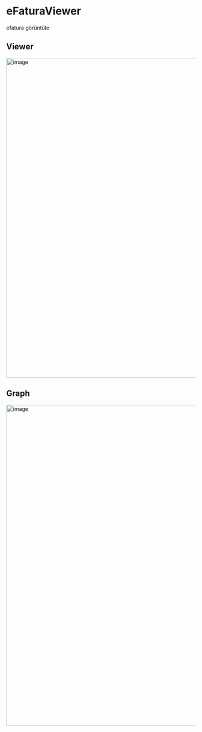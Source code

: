 # eFaturaViewer
efatura görüntüle

## Viewer
<img width="1474" height="849" alt="image" src="https://github.com/user-attachments/assets/96177834-b95d-4a34-ba90-bb91cbe8db9b" />

## Graph
<img width="1478" height="852" alt="image" src="https://github.com/user-attachments/assets/133055cf-719e-4186-bd89-27851123cb9c" />

